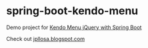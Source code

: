 # spring-boot-kendo-menu
Demo project for [Kendo Menu jQuery with Spring Boot](https://jpllosa.blogspot.com/2021/03/kendo-menu-with-spring-boot-example.html)

Check out [jpllosa.blogspot.com](https://jpllosa.blogspot.com/)
